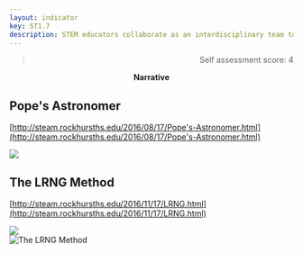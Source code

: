 ```yaml
---
layout: indicator
key: ST1.7
description: STEM educators collaborate as an interdisciplinary team to plan, implement, and improve integrated STEM learning experiences.
---
```

<blockquote align="right"> Self assessment score: 4 </blockquote>
<p align="center">
<b>Narrative</b>
</p>

## Pope's Astronomer

[http://steam.rockhursths.edu/2016/08/17/Pope's-Astronomer.html](http://steam.rockhursths.edu/2016/08/17/Pope's-Astronomer.html)

<div class="flex-wrapper">
  <img src="{{ site.baseurl }}/img/indicators/st1.7a.jpg">
</div>

## The LRNG Method

[http://steam.rockhursths.edu/2016/11/17/LRNG.html](http://steam.rockhursths.edu/2016/11/17/LRNG.html)

<div class="flex-wrapper">
  <img src="{{ site.baseurl }}/img/indicators/st1.7b.jpg">
</div>

<div class="flex-wrapper">
  <img src="{{ site.baseurl }}/img/indicators/st1.7c.jpg" alt="The LRNG Method">
</div>
